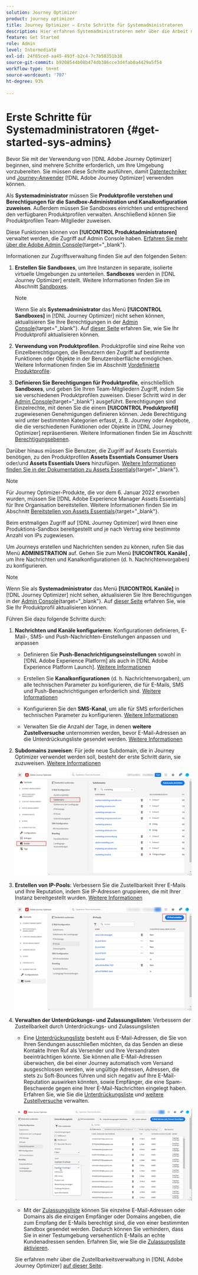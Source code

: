 ```yaml
---
solution: Journey Optimizer
product: journey optimizer
title: Journey Optimizer – Erste Schritte für Systemadministratoren
description: Hier erfahren Systemadministratoren mehr über die Arbeit mit Journey Optimizer.
feature: Get Started
role: Admin
level: Intermediate
exl-id: 24f85ced-aa45-493f-b2c4-7c7b58351b38
source-git-commit: b9208544b08b474db386cce3d4fab0a4429a5f54
workflow-type: tm+mt
source-wordcount: '707'
ht-degree: 93%

---
```


# Erste Schritte für Systemadministratoren {#get-started-sys-admins}

Bevor Sie mit der Verwendung von [!DNL Adobe Journey Optimizer] beginnen, sind mehrere Schritte erforderlich, um Ihre Umgebung vorzubereiten.  Sie müssen diese Schritte ausführen, damit [Datentechniker](data-engineer.md) und [Journey-Anwender](marketer.md) [!DNL Adobe Journey Optimizer] verwenden können.


Als **Systemadministrator** müssen Sie **Produktprofile verstehen und Berechtigungen für die Sandbox-Administration und Kanalkonfiguration zuweisen**. Außerdem müssen Sie Sandboxes einrichten und entsprechend den verfügbaren Produktprofilen verwalten. Anschließend können Sie Produktprofilen Team-Mitglieder zuweisen.

Diese Funktionen können von **[!UICONTROL Produktadministratoren]** verwaltet werden, die Zugriff auf Admin Console haben. [Erfahren Sie mehr über die Adobe Admin Console](https://helpx.adobe.com/de/enterprise/admin-guide.html){target="_blank"}.

Informationen zur Zugriffsverwaltung finden Sie auf den folgenden Seiten:

1. **Erstellen Sie Sandboxes**, um Ihre Instanzen in separate, isolierte virtuelle Umgebungen zu unterteilen. **Sandboxes** werden in [!DNL Journey Optimizer] erstellt. Weitere Informationen finden Sie im Abschnitt [Sandboxes](../../administration/sandboxes.md).

   >[!NOTE]
   >Wenn Sie als **Systemadministrator** das Menü **[!UICONTROL Sandboxes]** in [!DNL Journey Optimizer] nicht sehen können, aktualisieren Sie Ihre Berechtigungen in der [Admin Console](https://adminconsole.adobe.com/){target="_blank"}. Auf [dieser Seite](../../administration/permissions.md#edit-product-profile) erfahren Sie, wie Sie Ihr Produktprofil aktualisieren können.
   >

1. **Verwendung von Produktprofilen**. Produktprofile sind eine Reihe von Einzelberechtigungen, die Benutzern den Zugriff auf bestimmte Funktionen oder Objekte in der Benutzeroberfläche ermöglichen. Weitere Informationen finden Sie im Abschnitt [Vordefinierte Produktprofile](../../administration/ootb-product-profiles.md).

1. **Definieren Sie Berechtigungen für Produktprofile**, einschließlich **Sandboxes**, und geben Sie Ihren Team-Mitgliedern Zugriff, indem Sie sie verschiedenen Produktprofilen zuweisen. Dieser Schritt wird in der [Admin Console](https://adminconsole.adobe.com/){target="_blank"} ausgeführt. Berechtigungen sind Einzelrechte, mit denen Sie die einem **[!UICONTROL Produktprofil]** zugewiesenen Genehmigungen definieren können. Jede Berechtigung wird unter bestimmten Kategorien erfasst, z. B. Journey oder Angebote, die die verschiedenen Funktionen oder Objekte in [!DNL Journey Optimizer] repräsentieren. Weitere Informationen finden Sie im Abschnitt [Berechtigungsebenen](../../administration/high-low-permissions.md).

Darüber hinaus müssen Sie Benutzer, die Zugriff auf Assets Essentials benötigen, zu den Produktprofilen **Assets Essentials Consumer Users** oder/und **Assets Essentials Users** hinzufügen. [Weitere Informationen finden Sie in der Dokumentation zu Assets Essentials](https://experienceleague.adobe.com/docs/experience-manager-assets-essentials/help/deploy-administer.html?lang=de){target="_blank"}.

>[!NOTE]
>Für Journey Optimizer-Produkte, die vor dem 6. Januar 2022 erworben wurden, müssen Sie [!DNL Adobe Experience Manager Assets Essentials] für Ihre Organisation bereitstellen. Weitere Informationen finden Sie im Abschnitt [Bereitstellen von Assets Essentials](https://experienceleague.adobe.com/docs/experience-manager-assets-essentials/help/deploy-administer.html?lang=de){target="_blank"}.

Beim erstmaligen Zugriff auf [!DNL Journey Optimizer] wird Ihnen eine Produktions-Sandbox bereitgestellt und je nach Vertrag eine bestimmte Anzahl von IPs zugewiesen.

Um Journeys erstellen und Nachrichten senden zu können, rufen Sie das Menü **ADMINISTRATION** auf. Gehen Sie zum Menü **[!UICONTROL Kanäle]** , um Ihre Nachrichten und Kanalkonfigurationen (d. h. Nachrichtenvorgaben) zu konfigurieren.

>[!NOTE]
>Wenn Sie als **Systemadministrator** das Menü **[!UICONTROL Kanäle]** in [!DNL Journey Optimizer] nicht sehen, aktualisieren Sie Ihre Berechtigungen in der [Admin Console](https://adminconsole.adobe.com/){target="_blank"}. Auf [dieser Seite](../../administration/permissions.md#edit-product-profile) erfahren Sie, wie Sie Ihr Produktprofil aktualisieren können.
>

Führen Sie dazu folgende Schritte durch:

1. **Nachrichten und Kanäle konfigurieren**: Konfigurationen definieren, E-Mail-, SMS- und Push-Nachrichten-Einstellungen anpassen und anpassen

   * Definieren Sie **Push-Benachrichtigungseinstellungen** sowohl in [!DNL Adobe Experience Platform] als auch in [!DNL Adobe Experience Platform Launch]. [Weitere Informationen](../../push/push-gs.md)

   * Erstellen Sie **Kanalkonfigurationen** (d. h. Nachrichtenvorgaben), um alle technischen Parameter zu konfigurieren, die für E-Mails, SMS und Push-Benachrichtigungen erforderlich sind. [Weitere Informationen](../../configuration/channel-surfaces.md)

   * Konfigurieren Sie den **SMS-Kanal**, um alle für SMS erforderlichen technischen Parameter zu konfigurieren. [Weitere Informationen](../../sms/sms-configuration.md)

   * Verwalten Sie die Anzahl der Tage, in denen **weitere Zustellversuche** unternommen werden, bevor E-Mail-Adressen an die Unterdrückungsliste gesendet werden. [Weitere Informationen](../../configuration/manage-suppression-list.md)

1. **Subdomains zuweisen**: Für jede neue Subdomain, die in Journey Optimizer verwendet werden soll, besteht der erste Schritt darin, sie zuzuweisen. [Weitere Informationen](../../configuration/about-subdomain-delegation.md)

   ![](../assets/subdomain.png)

1. **Erstellen von IP-Pools**: Verbessern Sie die Zustellbarkeit Ihrer E-Mails und Ihre Reputation, indem Sie IP-Adressen gruppieren, die mit Ihrer Instanz bereitgestellt wurden. [Weitere Informationen](../../configuration/ip-pools.md)

   ![](../assets/ip-pool.png)

1. **Verwalten der Unterdrückungs- und Zulassungslisten**: Verbessern der Zustellbarkeit durch Unterdrückungs- und Zulassungslisten

   * Eine [Unterdrückungsliste](../../reports/suppression-list.md) besteht aus E-Mail-Adressen, die Sie von Ihren Sendungen ausschließen möchten, da das Senden an diese Kontakte Ihren Ruf als Versender und Ihre Versandraten beeinträchtigen könnte. Sie können alle E-Mail-Adressen überwachen, die bei einer Journey automatisch vom Versand ausgeschlossen werden, wie ungültige Adressen, Adressen, die stets zu Soft-Bounces führen und sich negativ auf Ihre E-Mail-Reputation auswirken könnten, sowie Empfänger, die eine Spam-Beschwerde gegen eine Ihrer E-Mail-Nachrichten eingelegt haben. Erfahren Sie, wie Sie die [Unterdrückungsliste](../../configuration/manage-suppression-list.md) und [weitere Zustellversuche](../../configuration/retries.md) verwalten.

   ![](../assets/suppression-list-filtering-example.png)

   * Mit der [Zulassungsliste](../../configuration/allow-list.md) können Sie einzelne E-Mail-Adressen oder Domains als die einzigen Empfänger oder Domains angeben, die zum Empfang der E-Mails berechtigt sind, die von einer bestimmten Sandbox gesendet werden. Dadurch können Sie verhindern, dass Sie in einer Testumgebung versehentlich E-Mails an echte Kundenadressen senden. Erfahren Sie, wie Sie die [Zulassungsliste aktivieren](../../configuration/allow-list.md).

   Sie erfahren mehr über die Zustellbarkeitsverwaltung in [!DNL Adobe Journey Optimizer] [auf dieser Seite](../../reports/deliverability.md).

